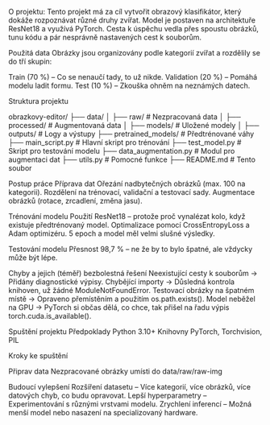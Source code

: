 O projektu:
Tento projekt má za cíl vytvořit obrazový klasifikátor, který dokáže rozpoznávat různé druhy zvířat. Model je postaven na architektuře ResNet18 a využívá PyTorch. Cesta k úspěchu vedla přes spoustu obrázků, tunu kódu a pár nesprávně nastavených cest k souborům.

Použitá data
Obrázky jsou organizovány podle kategorií zvířat a rozdělily se do tří skupin:

Train (70 %) – Co se nenaučí tady, to už nikde.
Validation (20 %) – Pomáhá modelu ladit formu.
Test (10 %) – Zkouška ohněm na neznámých datech.

Struktura projektu

obrazkovy-editor/
├── data/
│   ├── raw/          # Nezpracovaná data
│   ├── processed/    # Augmentovaná data
│   ├── models/       # Uložené modely
│   ├── outputs/      # Logy a výstupy
├── pretrained_models/ # Předtrénované váhy
├── main_script.py     # Hlavní skript pro trénování
├── test_model.py      # Skript pro testování modelu
├── data_augmentation.py # Modul pro augmentaci dat
├── utils.py          # Pomocné funkce
├── README.md         # Tento soubor

Postup práce
Příprava dat
Ořezání nadbytečných obrázků (max. 100 na kategorii).
Rozdělení na trénovací, validační a testovací sady.
Augmentace obrázků (rotace, zrcadlení, změna jasu).

Trénování modelu
Použití ResNet18 – protože proč vynalézat kolo, když existuje předtrénovaný model.
Optimalizace pomocí CrossEntropyLoss a Adam optimizéru.
5 epoch a model měl velmi slušné výsledky.

Testování modelu
Přesnost 98,7 % – ne že by to bylo špatné, ale vždycky může být lépe.

Chyby a jejich (téměř) bezbolestná řešení
Neexistující cesty k souborům → Přidány diagnostické výpisy.
Chybějící importy → Důsledná kontrola knihoven, už žádné ModuleNotFoundError.
Testovací obrázky na špatném místě → Opraveno přemístěním a použitím os.path.exists().
Model neběžel na GPU → PyTorch si občas dělá, co chce, tak přišel na řadu výpis torch.cuda.is_available().

Spuštění projektu
Předpoklady
Python 3.10+
Knihovny PyTorch, Torchvision, PIL

 Kroky ke spuštění

Připrav data
Nezpracované obrázky umísti do data/raw/raw-img

Budoucí vylepšení
Rozšíření datasetu – Více kategorií, více obrázků, více datových chyb, co budu opravovat.
Lepší hyperparametry – Experimentování s různými vrstvami modelu.
Zrychlení inferencí – Možná menší model nebo nasazení na specializovaný hardware.
